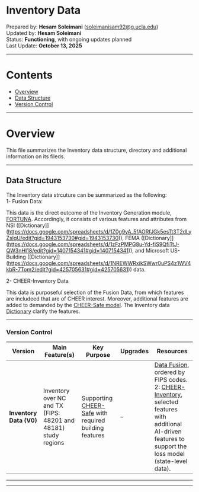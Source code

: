# Inventory Data

Prepared by: **Hesam Soleimani** ([soleimanisam92@g.ucla.edu](mailto:soleimanisam92@g.ucla.edu))  
Updated by: **Hesam Soleimani**  
Status: **Functioning**, with ongoing updates planned  
Last Update: **October 13, 2025**

---

# Contents
- [Overview](#overview)
- [Data Structure](#data_struc)
- [Version Control](#version-c)

---

# Overview

This file summarizes the Inventory data structure, directory and additional information on its fileds.

---

## Data Structure

The Inventory data strcuture can be summarized as the following:<br>
1- Fusion Data:

This data is the direct outcome of the Inventory Generation module, [FORTUNA](https://github.com/CHEER-Hub/Fortuna). Accordingly, it consists of various features and attributes from NSI ([Dictionary]](https://docs.google.com/spreadsheets/d/1Z0g9yA_5fAORfJGk5esTt3T2dLyZsIgU/edit?gid=1943153730#gid=1943153730)), FEMA ([Dictionary]](https://docs.google.com/spreadsheets/d/1zFzPMPG8u-Yd-fiS9QfiTtJ-QW3nHI18/edit?gid=1407154341#gid=1407154341)), and Microsoft US-Building ([Dictionary]](https://docs.google.com/spreadsheets/d/1NREWWRxikSWwr0uPS4z1WV4kbR-7Tom2/edit?gid=425705631#gid=425705631)) data.

2- CHEER-Inventory Data

This data is purposeful selection of the Fusion Data, from which features are includeed that are of CHEER interest. Moreover, additional features are added to demanded by the [CHEER-Safe model](https://github.com/CHEER-Hub/LossModel). The Inventory data [Dictionary](https://docs.google.com/spreadsheets/d/1r9AM08eoTDRibuY9zpnoblz-OcNvFjjgzd8PikwpRYg/edit) clarify the features. 

---

### Version Control


| Version | Main Feature(s) | Key Purpose | Upgrades | Resources |
|----------|------------------|--------------|-----------|------------|
| **Inventory Data (V0)** | Inventory over NC and TX (FIPS: 48201 and 48181) study regions | Supporting [CHEER-Safe](https://github.com/CHEER-Hub/LossModel) with required building features| – | [Data Fusion](https://drive.google.com/drive/folders/1-56QruV-7C5Es4YyoCTIhtcg1VA4aug2), ordered by FIPS codes.<br>2: [CHEER-Inventory](https://drive.google.com/drive/folders/1-2mgVZZDV-0LBTeJw6-P2e-ORm25rUyD), selected features with additional AI-driven features to support the loss model (state-level data). |

---
---

